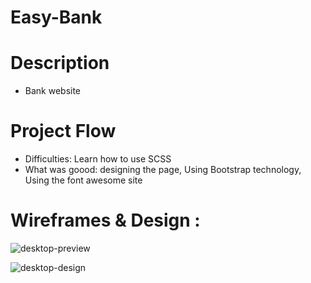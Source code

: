 # Easy-Bank
# Description
* Bank website
# Project Flow
* Difficulties: Learn how to use SCSS
* What was goood:
designing the page, Using Bootstrap technology, Using the font awesome site
# Wireframes & Design :
![desktop-preview](https://user-images.githubusercontent.com/105584546/185572104-74d241d8-5c1c-4aa3-a9c1-f2935562d5f0.jpg)

![desktop-design](https://user-images.githubusercontent.com/105584546/185572150-2dcc0b17-9343-4921-a837-9b7a0ae2f7e0.jpg)

